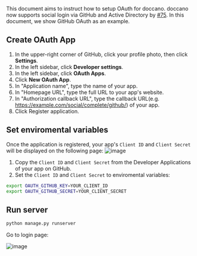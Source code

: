 This document aims to instruct how to setup OAuth for doccano. doccano now supports social login via GitHub and Active Directory by [#75](https://github.com/doccano/doccano/pull/75). In this document, we show GitHub OAuth as an example. 


## Create OAuth App

1. In the upper-right corner of GitHub, click your profile photo, then click **Settings**.
2. In the left sidebar, click **Developer settings**.
3. In the left sidebar, click **OAuth Apps**.
4. Click **New OAuth App**.
5. In "Application name", type the name of your app.
6. In "Homepage URL", type the full URL to your app's website.
7. In "Authorization callback URL", type the callback URL(e.g. <https://example.com/social/complete/github/>) of your app.
8. Click Register application.

## Set enviromental variables

Once the application is registered, your app's `Client ID` and `Client Secret` will be displayed on the following page:
![image](https://user-images.githubusercontent.com/6737785/51811605-1073d480-22f1-11e9-8be0-726a8ee5e832.png)

1. Copy the `Client ID` and `Client Secret` from the Developer Applications of your app on GitHub.
2. Set the `Client ID` and `Client Secret` to enviromental variables:

```bash
export OAUTH_GITHUB_KEY=YOUR_CLIENT_ID
export OAUTH_GITHUB_SECRET=YOUR_CLIENT_SECRET
```

## Run server

```bash
python manage.py runserver
```

Go to login page:

![image](https://user-images.githubusercontent.com/6737785/51812454-e7edd980-22f4-11e9-80c6-2f18fbc49108.png)